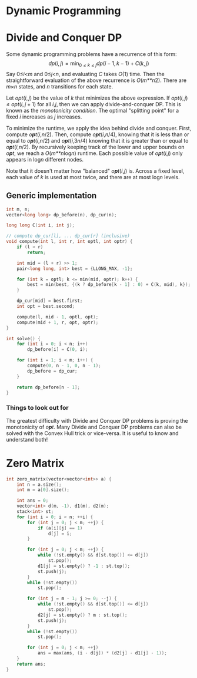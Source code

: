 # Dynamic Programming

# Divide and Conquer DP

Some dynamic programming problems have a recurrence of this form: 
$$
dp(i,j) = \min_{0\le k \le j} dp(i-1, k-1) + C(k,j)
$$
Say 0≤*i*<*m* and 0≤*j*<*n*, and evaluating *C* takes *O*(1) time. Then the straightforward evaluation of the above recurrence is *O*(*m**n*2). There are *m*×*n* states, and *n* transitions for each state.

Let $opt(i,j)$ be the value of *k* that minimizes the above expression. If $opt(i,j) \le opt(i, j+1)$ for all *i*,*j*, then we can apply divide-and-conquer DP. This is known as the *monotonicity condition*. The optimal "splitting point" for a fixed *i* increases as *j* increases.

To minimize the runtime, we apply the idea behind divide and conquer. First, compute *o**p**t*(*i*,*n*/2). Then, compute *o**p**t*(*i*,*n*/4), knowing that it is less than or equal to *o**p**t*(*i*,*n*/2) and *o**p**t*(*i*,3*n*/4) knowing that it is greater than or equal to *o**p**t*(*i*,*n*/2). By recursively keeping track of the lower and upper bounds on *o**p**t*, we reach a *O*(*m**n*log*n*) runtime. Each possible value of *o**p**t*(*i*,*j*) only appears in log*n* different nodes.

Note that it doesn't matter how "balanced" *o**p**t*(*i*,*j*) is. Across a fixed level, each value of *k* is used at most twice, and there are at most log*n* levels.

## Generic implementation

```cpp
int m, n;
vector<long long> dp_before(n), dp_cur(n);

long long C(int i, int j);

// compute dp_cur[l], ... dp_cur[r] (inclusive)
void compute(int l, int r, int optl, int optr) {
    if (l > r)
        return;

    int mid = (l + r) >> 1;
    pair<long long, int> best = {LLONG_MAX, -1};

    for (int k = optl; k <= min(mid, optr); k++) {
        best = min(best, {(k ? dp_before[k - 1] : 0) + C(k, mid), k});
    }

    dp_cur[mid] = best.first;
    int opt = best.second;

    compute(l, mid - 1, optl, opt);
    compute(mid + 1, r, opt, optr);
}

int solve() {
    for (int i = 0; i < n; i++)
        dp_before[i] = C(0, i);

    for (int i = 1; i < m; i++) {
        compute(0, n - 1, 0, n - 1);
        dp_before = dp_cur;
    }

    return dp_before[n - 1];
}
```

### Things to look out for

The greatest difficulty with Divide and Conquer DP problems is proving the monotonicity of *o**p**t*. Many Divide and Conquer DP problems can also be solved with the Convex Hull trick or vice-versa. It is useful to know and understand both!

# Zero Matrix

```cpp
int zero_matrix(vector<vector<int>> a) {
    int n = a.size();
    int m = a[0].size();

    int ans = 0;
    vector<int> d(m, -1), d1(m), d2(m);
    stack<int> st;
    for (int i = 0; i < n; ++i) {
        for (int j = 0; j < m; ++j) {
            if (a[i][j] == 1)
                d[j] = i;
        }

        for (int j = 0; j < m; ++j) {
            while (!st.empty() && d[st.top()] <= d[j])
                st.pop();
            d1[j] = st.empty() ? -1 : st.top();
            st.push(j);
        }
        while (!st.empty())
            st.pop();

        for (int j = m - 1; j >= 0; --j) {
            while (!st.empty() && d[st.top()] <= d[j])
                st.pop();
            d2[j] = st.empty() ? m : st.top();
            st.push(j);
        }
        while (!st.empty())
            st.pop();

        for (int j = 0; j < m; ++j)
            ans = max(ans, (i - d[j]) * (d2[j] - d1[j] - 1));
    }
    return ans;
}
```

